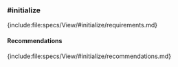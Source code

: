 ### #initialize

{include:file:specs/View/#initialize/requirements.md}

#### Recommendations

{include:file:specs/View/#initialize/recommendations.md}
